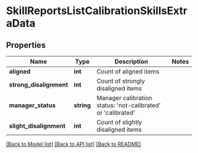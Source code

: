 # SkillReportsListCalibrationSkillsExtraData

## Properties
Name | Type | Description | Notes
------------ | ------------- | ------------- | -------------
**aligned** | **int** | Count of aligned items | 
**strong_disalignment** | **int** | Count of strongly disaligned items | 
**manager_status** | **string** | Manager calibration status: &#39;not-calibrated&#39; or &#39;calibrated&#39; | 
**slight_disalignment** | **int** | Count of slightly disaligned items | 

[[Back to Model list]](../README.md#documentation-for-models) [[Back to API list]](../README.md#documentation-for-api-endpoints) [[Back to README]](../README.md)


